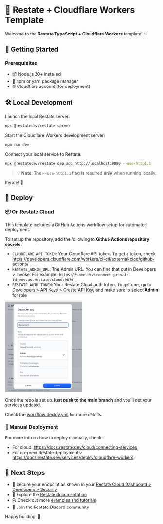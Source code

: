 # 🚀 Restate + Cloudflare Workers Template

Welcome to the **Restate TypeScript + Cloudflare Workers** template! ✨

## 🏁 Getting Started

### Prerequisites
- 📦 Node.js 20+ installed
- 🔧 npm or yarn package manager
- 🌐 Cloudflare account (for deployment)

## 🛠️ Local Development

Launch the local Restate server:
```bash
npx @restatedev/restate-server
```

Start the Cloudflare Workers development server:
```bash
npm run dev
```

Connect your local service to Restate:
```bash
npx @restatedev/restate dep add http://localhost:9080 --use-http1.1
```

> 💡 **Note**: The `--use-http1.1` flag is required **only** when running locally.

Iterate! 🔧

## 🚀 Deploy

### 📦 On Restate Cloud

This template includes a GitHub Actions workflow setup for automated deployment.

To set up the repository, add the following to **Github Actions repository secrets**:

- `CLOUDFLARE_API_TOKEN`: Your Cloudflare API token. To get a token, check https://developers.cloudflare.com/workers/ci-cd/external-cicd/github-actions/
- `RESTATE_ADMIN_URL`: The Admin URL. You can find that out in Developers > Invoke. For example: `https://some-environment-private-id.env.us.restate.cloud:9070`
- `RESTATE_AUTH_TOKEN`: Your Restate Cloud auth token. To get one, go to [Developers > API Keys > Create API Key](https://cloud.restate.dev?createApiKey=true&createApiKeyDescription=deployment-key&createApiKeyRole=rst:role::AdminAccess), and make sure to select **Admin** for role
<img src="https://raw.githubusercontent.com/restatedev/docs-restate/refs/heads/main/docs/img/services/deploy/deployment-token.png" style="width:50%;height:50%;" />

Once the repo is set up, **just push to the main branch** and you'll get your services updated.

Check the [workflow deploy.yml](.github/workflows/deploy.yml) for more details.

### 🔧 Manual Deployment

For more info on how to deploy manually, check:

* For cloud: https://docs.restate.dev/cloud/connecting-services
* For on-prem Restate deployments: https://docs.restate.dev/services/deploy/cloudflare-workers

## 🎯 Next Steps

- 🔐 Secure your endpoint as shown in your [Restate Cloud Dashboard > Developers > Security](https://cloud.restate.dev/to/developers/integration#security)
- 📖 Explore the [Restate documentation](https://docs.restate.dev)
- 🔍 Check out more [examples and tutorials](https://github.com/restatedev/examples)
- 💬 Join the [Restate Discord community](https://discord.gg/skW3AZ6uGd)

Happy building! 🎉
